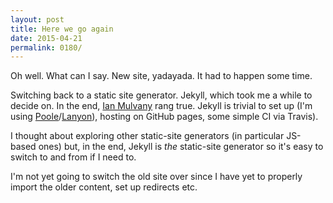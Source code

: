 ```yaml
---
layout: post
title: Here we go again
date: 2015-04-21
permalink: 0180/
---
```


Oh well. What can I say. New site, yadayada. It had to happen some time.

Switching back to a static site generator. Jekyll, which took me a while to decide on. In the end, [Ian Mulvany](http://partiallyattended.com/2015/02/04/the-70-90-rule/) rang true. Jekyll is trivial to set up (I'm using [Poole](http://getpoole.com/)/[Lanyon](http://lanyon.getpoole.com/)), hosting on GitHub pages, some simple CI via Travis).

I thought about exploring other static-site generators (in particular JS-based ones) but, in the end, Jekyll is *the* static-site generator so it's easy to switch to and from if I need to.

I'm not yet going to switch the old site over since I have yet to properly import the older content, set up redirects etc.
